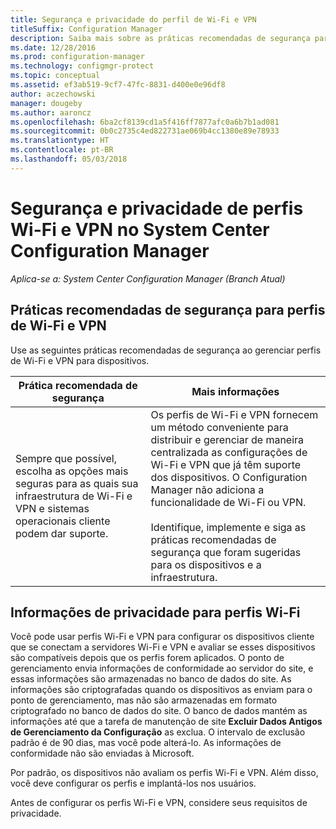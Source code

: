 ```yaml
---
title: Segurança e privacidade do perfil de Wi-Fi e VPN
titleSuffix: Configuration Manager
description: Saiba mais sobre as práticas recomendadas de segurança para gerenciar perfis de Wi-Fi e VPN para dispositivos no System Center Configuration Manager.
ms.date: 12/28/2016
ms.prod: configuration-manager
ms.technology: configmgr-protect
ms.topic: conceptual
ms.assetid: ef3ab519-9cf7-47fc-8831-d400e0e96df8
author: aczechowski
manager: dougeby
ms.author: aaroncz
ms.openlocfilehash: 6ba2cf8139cd1a5f416ff7877afc0a6b7b1ad081
ms.sourcegitcommit: 0b0c2735c4ed822731ae069b4cc1380e89e78933
ms.translationtype: HT
ms.contentlocale: pt-BR
ms.lasthandoff: 05/03/2018
---
```

# <a name="security-and-privacy-for-wi-fi-and-vpn-profiles-in-system-center-configuration-manager"></a>Segurança e privacidade de perfis Wi-Fi e VPN no System Center Configuration Manager

*Aplica-se a: System Center Configuration Manager (Branch Atual)*

##  <a name="security-best-practices-for-wi-fi--and-vpn-profiles"></a>Práticas recomendadas de segurança para perfis de Wi-Fi e VPN  
 Use as seguintes práticas recomendadas de segurança ao gerenciar perfis de Wi-Fi e VPN para dispositivos.  

|Prática recomendada de segurança|Mais informações|  
|----------------------------|----------------------|  
|Sempre que possível, escolha as opções mais seguras para as quais sua infraestrutura de Wi-Fi e VPN e sistemas operacionais cliente podem dar suporte.|Os perfis de Wi-Fi e VPN fornecem um método conveniente para distribuir e gerenciar de maneira centralizada as configurações de Wi-Fi e VPN que já têm suporte dos dispositivos. O Configuration Manager não adiciona a funcionalidade de Wi-Fi ou VPN.<br /><br /> Identifique, implemente e siga as práticas recomendadas de segurança que foram sugeridas para os dispositivos e a infraestrutura.|  

## <a name="privacy-information-for-wi-fi-profiles"></a>Informações de privacidade para perfis Wi-Fi  
 Você pode usar perfis Wi-Fi e VPN para configurar os dispositivos cliente que se conectam a servidores Wi-Fi e VPN e avaliar se esses dispositivos são compatíveis depois que os perfis forem aplicados. O ponto de gerenciamento envia informações de conformidade ao servidor do site, e essas informações são armazenadas no banco de dados do site. As informações são criptografadas quando os dispositivos as enviam para o ponto de gerenciamento, mas não são armazenadas em formato criptografado no banco de dados do site. O banco de dados mantém as informações até que a tarefa de manutenção de site **Excluir Dados Antigos de Gerenciamento da Configuração** as exclua. O intervalo de exclusão padrão é de 90 dias, mas você pode alterá-lo. As informações de conformidade não são enviadas à Microsoft.  

 Por padrão, os dispositivos não avaliam os perfis Wi-Fi e VPN. Além disso, você deve configurar os perfis e implantá-los nos usuários.  

 Antes de configurar os perfis Wi-Fi e VPN, considere seus requisitos de privacidade.  
